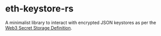 # eth-keystore-rs

A minimalist library to interact with encrypted JSON keystores as per the [Web3 Secret Storage Definition](https://github.com/ethereum/wiki/wiki/Web3-Secret-Storage-Definition).
